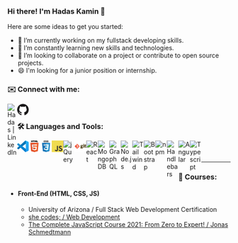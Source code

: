 ### Hi there! I'm Hadas Kamin 👋
Here are some ideas to get you started:

- 🔭 I’m currently working on my fullstack developing skills.
- 🌱 I’m constantly learning new skills and technologies.
- 👯 I’m looking to collaborate on a project or contribute to open source projects.
- 😄 I'm looking for a junior position or internship.


<!--  
<img src="https://github-readme-stats.vercel.app/api?username=Hadasss&&show_icons=true&title_color=ffffff&icon_color=bb2acf&text_color=daf7dc&bg_color=191919">
-->

### ✉️ Connect with me:

[<img align="left" alt="Hadas | LinkedIn" width="22px" src="https://cdn.jsdelivr.net/npm/simple-icons@v3/icons/linkedin.svg" />][linkedin]
<img align="left" alt="Hadas | GitHub" width="26px" src="https://raw.githubusercontent.com/github/explore/78df643247d429f6cc873026c0622819ad797942/topics/github/github.png" />
<br />

### 🛠 Languages and Tools:

<img align="left" alt="Visual Studio Code" width="26px" src="https://raw.githubusercontent.com/github/explore/80688e429a7d4ef2fca1e82350fe8e3517d3494d/topics/visual-studio-code/visual-studio-code.png" />
<img align="left" alt="HTML5" width="26px" src="https://raw.githubusercontent.com/github/explore/80688e429a7d4ef2fca1e82350fe8e3517d3494d/topics/html/html.png" />
<img align="left" alt="CSS3" width="26px" src="https://raw.githubusercontent.com/github/explore/80688e429a7d4ef2fca1e82350fe8e3517d3494d/topics/css/css.png" />
<img align="left" alt="JavaScript" width="26px" src="https://raw.githubusercontent.com/github/explore/80688e429a7d4ef2fca1e82350fe8e3517d3494d/topics/javascript/javascript.png" />
<img align="left" alt="jQuery" width="26px" src="https://cdn.jsdelivr.net/npm/simple-icons@3.0.1/icons/jquery.svg" />
<img align="left" alt="Git" width="26px" src="https://raw.githubusercontent.com/github/explore/80688e429a7d4ef2fca1e82350fe8e3517d3494d/topics/git/git.png" />
<img align="left" alt="React" width="26px" src="https://img.icons8.com/color/26/000000/react-native.png"/>
<img align="left" alt="MongoDB" width="26px" src="https://img.icons8.com/color/48/000000/mongodb.png"/>
<img align="left" alt="GraphQL" width="26px" src="https://img.icons8.com/color/48/000000/graphql.png"/>
<img align="left" alt="Node.js" width="26px" src="https://img.icons8.com/fluency/26/000000/node-js.png"/>
<img align="left" alt="Tailwind" width="26px" src="https://img.icons8.com/color/48/000000/tailwind_css.png"/>
<img align="left" alt="Bootstrap" width="26px" src="https://img.icons8.com/color/48/000000/bootstrap.png"/>
<img align="left" alt="npm" width="26px" src="https://img.icons8.com/color/48/000000/npm.png"/>
<img align="left" alt="Handlebars" width="26px" src="https://img.icons8.com/fluency/48/000000/handlebar-mustache.png"/>
<img align="left" alt="Angular" width="26px" src="https://img.icons8.com/fluency/48/angularjs.png" alt="angular"/>
<img align="left" alt="Typescript" width="26px" src="https://img.icons8.com/color/48/typescript.png" alt="typescript"/>
<br />
<br />

---

### 📕 Courses:

<!-- COURSES-LIST:START -->
-   #### Front-End (HTML, CSS, JS)

    -   University of Arizona / Full Stack Web Development Certification
    -   [she codes; / Web Development](https://she-codes.org/he/home-heb/)
    -   [The Complete JavaScript Course 2021: From Zero to Expert! / Jonas Schmedtmann](https://www.udemy.com/course/the-complete-javascript-course/)


<!-- COURSES-LIST:END -->

[linkedin]: http://www.linkedin.com/in/hadas-kamin-2103b264/
